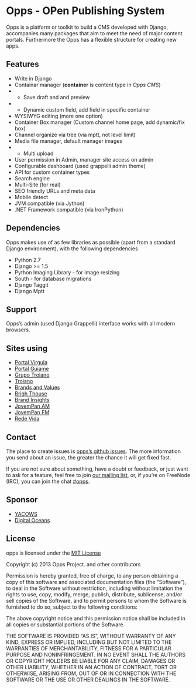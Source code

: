 # Opps - OPen Publishing System

Opps is a platform or toolkit to build a CMS developed with Django, accompanies many packages that aim to meet the need of major 
content portals. Furthermore the Opps has a flexible structure for creating new apps.


Features
---------

* Write in Django
* Containar manager (**container** is content type in *Opps CMS*)
* * Save draft and and preview
* * Dynamic custom field, add field in specific container
* WYSIWYG editing (more one option)
* Container Box manager (Custom channel home page, add dynamic/fix box)
* Channel organize via tree (via mptt, not level limit)
* Media file manager, default manager images
* * Multi upload
* User permission in Admin, manager site access on admin
* Configurable dashboard (used grappelli admin theme)
* API for custom container types
* Search engine
* Multi-Site (for real)
* SEO friendly URLs and meta data
* Mobile detect
* JVM compatible (via Jython)
* .NET Framework compatible (via IronPython)

Dependencies
-------------

Opps makes use of as few libraries as possible (apart from a standard Django environment), with the following dependencies

* Python 2.7
* Django >= 1.5
* Python Imaging Library - for image resizing
* South - for database migrations
* Django Taggit
* Django Mptt


Support
--------

Opps’s admin (used Django Grappelli) interface works with all modern browsers.


Sites using
-----------

* [Portal Virgula](http://virgula.uol.com.br)
* [Portal Guiame](http://guiame.com.br)
* [Grupo Troiano](http://grupotroiano.com.br)
* [Troiano](http://troiano.com.br)
* [Brands and Values](http://brandsandvalues.com.br)
* [Brigh Thouse](http://brighthouse.com.br)
* [Brand Insights](http://brandinsights.com.br)
* [JovemPan AM](http://jovempan.com.br)
* [JovemPan FM](http://jovempanfm.com.br)
* [Rede Vida](http://www.redevida.com.br)


Contact
--------

The place to create issues is [opps’s github issues](https://github.com/opps/opps/issues). 
The more information you send about an issue, the greater the chance it will get fixed fast.

If you are not sure about something, have a doubt or feedback, or just want to ask for a feature, feel free to join 
[our mailing list](http://groups.google.com/group/opps-developers), or, 
if you’re on FreeNode (IRC), you can join the chat [#opps](http://webchat.freenode.net/?channels=opps).

Sponsor
--------
* [YACOWS](http://www.yacows.com.br)
* [Digital Oceans](http://digitalocean.com/)


License
--------

opps is licensed under the [MIT License](http://opensource.org/licenses/MIT)

Copyright (c) 2013 Opps Project. and other contributors

Permission is hereby granted, free of charge, to any person obtaining a copy of this software and associated documentation files (the “Software”), to deal in the Software without restriction, including without limitation the rights to use, copy, modify, merge, publish, distribute, sublicense, and/or sell copies of the Software, and to permit persons to whom the Software is furnished to do so, subject to the following conditions:

The above copyright notice and this permission notice shall be included in all copies or substantial portions of the Software.

THE SOFTWARE IS PROVIDED “AS IS”, WITHOUT WARRANTY OF ANY KIND, EXPRESS OR IMPLIED, INCLUDING BUT NOT LIMITED TO THE WARRANTIES OF MERCHANTABILITY, FITNESS FOR A PARTICULAR PURPOSE AND NONINFRINGEMENT. IN NO EVENT SHALL THE AUTHORS OR COPYRIGHT HOLDERS BE LIABLE FOR ANY CLAIM, DAMAGES OR OTHER LIABILITY, WHETHER IN AN ACTION OF CONTRACT, TORT OR OTHERWISE, ARISING FROM, OUT OF OR IN CONNECTION WITH THE SOFTWARE OR THE USE OR OTHER DEALINGS IN THE SOFTWARE.
